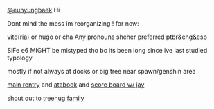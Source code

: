 [@eunyungbaek](https://github.com/eunyungbaek) Hi 

Dont mind the mess im reorganizing ! for now:

vito(ria) or hugo or cha Any pronouns sheher preferred ptbr&eng&esp

SiFe e6 MIGHT be mistyped tho bc its been long since ive last studied typology

mostly if not always at docks or big tree near spawn/genshin area

[main rentry](https://rentry.co/amaimon) and [atabook](https://ryuvi.atabook.org/) and [score board w/ jay](https://rentry.co/-docks)

shout out to [treehug family](https://rentry.co/ponytownfamily)
